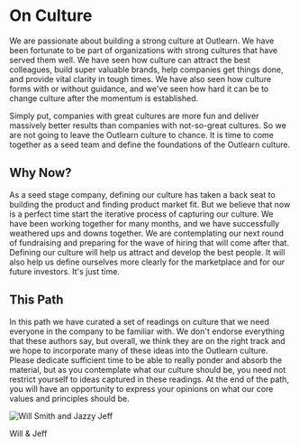 # On Culture
We are passionate about building a strong culture at Outlearn. We have been fortunate to be part of organizations with strong cultures that have served them well. We have seen how culture can attract the best colleagues, build super valuable brands, help companies get things done, and provide vital clarity in tough times. We have also seen how culture forms with or without guidance, and we've seen how hard it can be to change culture after the momentum is established.

Simply put, companies with great cultures are more fun and deliver massively better results than companies with not-so-great cultures. So we are not going to leave the Outlearn culture to chance. It is time to come together as a seed team and define the foundations of the Outlearn culture.

## Why Now?
As a seed stage company, defining our culture has taken a back seat to building the product and finding product market fit. But we believe that now is a perfect time start the iterative process of capturing our culture. We have been working together for many months, and we have successfully weathered ups and downs together. We are contemplating our next round of fundraising and preparing for the wave of hiring that will come after that. Defining our culture will help us attract and develop the best people. It will also help us define ourselves more clearly for the marketplace and for our future investors. It's just time.

## This Path
In this path we have curated a set of readings on culture that we need everyone in the company to be familiar with. We don't endorse everything that these authors say, but overall, we think they are on the right track and we hope to incorporate many of these ideas into the Outlearn culture. Please dedicate sufficient time to be able to really ponder and absorb the material, but as you contemplate what our culture should be, you need not restrict yourself to ideas captured in these readings. At the end of the path, you will have an opportunity to express your opinions on what our core values and principles should be.

![Will Smith and Jazzy Jeff](http://mentalfloss.com/sites/default/legacy/blogs/wp-content/uploads/2012/07/will-smith-jazzy-jeff.jpg)

Will & Jeff
